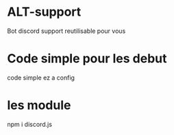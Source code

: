 # ALT-support
Bot discord support reutilisable pour vous

# Code simple pour les debut

code simple ez a config 

# les module

npm i discord.js

